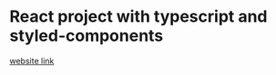 # React project with typescript and styled-components

[website link](https://focused-kirch-a63ad0.netlify.app)

